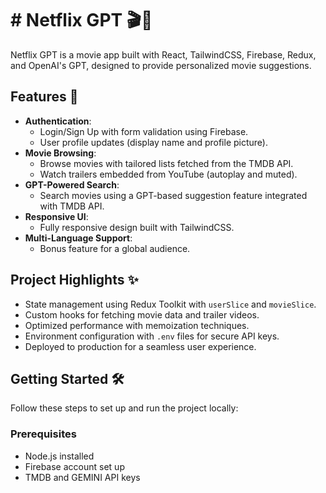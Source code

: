 # # Netflix GPT 🎬🤖  
Netflix GPT is a movie app built with React, TailwindCSS, Firebase, Redux, and OpenAI's GPT, designed to provide personalized movie suggestions.  

## Features 🚀  
- **Authentication**:  
  - Login/Sign Up with form validation using Firebase.  
  - User profile updates (display name and profile picture).  
- **Movie Browsing**:  
  - Browse movies with tailored lists fetched from the TMDB API.  
  - Watch trailers embedded from YouTube (autoplay and muted).  
- **GPT-Powered Search**:  
  - Search movies using a GPT-based suggestion feature integrated with TMDB API.  
- **Responsive UI**:  
  - Fully responsive design built with TailwindCSS.  
- **Multi-Language Support**:  
  - Bonus feature for a global audience.  

## Project Highlights ✨  
- State management using Redux Toolkit with `userSlice` and `movieSlice`.  
- Custom hooks for fetching movie data and trailer videos.  
- Optimized performance with memoization techniques.  
- Environment configuration with `.env` files for secure API keys.  
- Deployed to production for a seamless user experience.  

## Getting Started 🛠  
Follow these steps to set up and run the project locally:  

### Prerequisites  
- Node.js installed  
- Firebase account set up  
- TMDB and GEMINI API keys  
